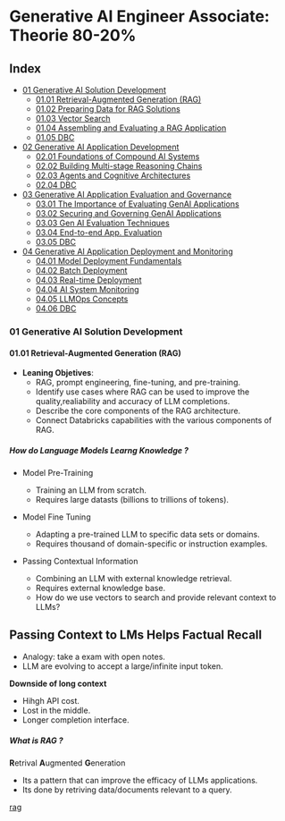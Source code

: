 # Generative AI Engineer Associate: Theorie 80-20%


## Index

- [01 Generative AI Solution Development](#01-generative-ai-solution-development)
  - [01.01 Retrieval-Augmented Generation (RAG)](#0101-retrieval-augmented-generation-rag)
  - [01.02 Preparing Data for RAG Solutions](#0102-preparing-data-for-rag-solutions)
  - [01.03 Vector Search](#0103-vector-search)
  - [01.04 Assembling and Evaluating a RAG Application](#0104-assembling-and-evaluating-a-rag-application)
  - [01.05 DBC](#0105-dbc)
- [02 Generative AI Application Development](#02-generative-ai-application-development)
  - [02.01 Foundations of Compound AI Systems](#0201-foundations-of-compound-ai-systems)
  - [02.02 Building Multi-stage Reasoning Chains](#0202-building-multi-stage-reasoning-chains)
  - [02.03 Agents and Cognitive Architectures](#0203-agents-and-cognitive-architectures)
  - [02.04 DBC](#0204-dbc)
- [03 Generative AI Application Evaluation and Governance](#03-generative-ai-application-evaluation-and-governance)
  - [03.01 The Importance of Evaluating GenAI Applications](#0301-the-importance-of-evaluating-genai-applications)
  - [03.02 Securing and Governing GenAI Applications](#0302-securing-and-governing-genai-applications)
  - [03.03 Gen AI Evaluation Techniques](#0303-gen-ai-evaluation-techniques)
  - [03.04 End-to-end App. Evaluation](#0304-end-to-end-app-evaluation)
  - [03.05 DBC](#0305-dbc)
- [04 Generative AI Application Deployment and Monitoring](#04-generative-ai-application-deployment-and-monitoring)
  - [04.01 Model Deployment Fundamentals](#0401-model-deployment-fundamentals)
  - [04.02 Batch Deployment](#0402-batch-deployment)
  - [04.03 Real-time Deployment](#0403-real-time-deployment)
  - [04.04 AI System Monitoring](#0404-ai-system-monitoring)
  - [04.05 LLMOps Concepts](#0405-llmops-concepts)
  - [04.06 DBC](#0406-dbc)

### 01 Generative AI Solution Development

#### 01.01 Retrieval-Augmented Generation (RAG)

- **Leaning Objetives**: 
  - RAG, prompt engineering, fine-tuning, and pre-training.  
  - Identify use cases where RAG can be used to improve the quality,realiability and accuracy of LLM completions.  
  - Describe the core components of the RAG architecture.  
  - Connect Databricks capabilities with the various components of RAG.  

##### How do Language Models Learng Knowledge ?

- Model Pre-Training
  - Training an LLM from scratch.  
  - Requires large datasts (billions to trillions of tokens).  
  
- Model Fine Tuning  
  - Adapting a pre-trained LLM to specific data sets or domains.  
  - Requires thousand of domain-specific or instruction examples.   

- Passing Contextual Information
  - Combining an LLM with external knowledge retrieval.  
  - Requires external knowledge base.    
  - How do we use vectors to search and provide relevant context to LLMs?    


Passing Context to LMs Helps Factual Recall
--

- Analogy: take a exam with open notes.  
- LLM are evolving to accept a large/infinite input token.  

**Downside of long context**
- Hihgh API cost.  
- Lost in the middle. 
- Longer completion interface.  

##### What is RAG ?

**R**etrival **A**ugmented **G**eneration

- Its a pattern that can improve the efficacy of LLMs applications.   
- Its done by retriving data/documents relevant to a query.  

[rag](.img/RAG_02.PNG)
